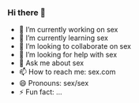 ### Hi there 👋






- 🔭 I’m currently working on sex
- 🌱 I’m currently learning sex
- 👯 I’m looking to collaborate on sex
- 🤔 I’m looking for help with sex
- 💬 Ask me about sex
- 📫 How to reach me: sex.com
- 😄 Pronouns: sex/sex
- ⚡ Fun fact: ...

